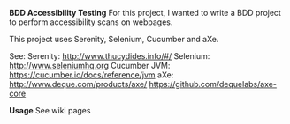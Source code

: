 **BDD Accessibility Testing**
For this project, I wanted to write a BDD project to perform accessibility scans on webpages.

This project uses Serenity, Selenium, Cucumber and aXe.
 
 See:
 Serenity: http://www.thucydides.info/#/
 Selenium: http://www.seleniumhq.org
 Cucumber JVM: https://cucumber.io/docs/reference/jvm
 aXe: http://www.deque.com/products/axe/
      https://github.com/dequelabs/axe-core
      
      
**Usage**
See wiki pages